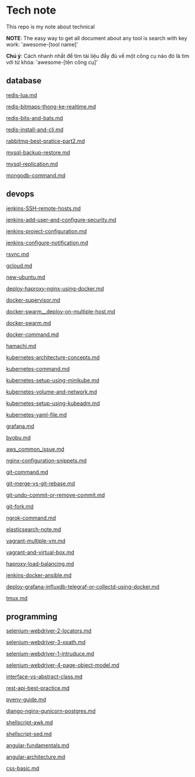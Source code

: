 # Tech note

This repo is my note about technical

**NOTE**: The easy way to get all document about any tool is search with key work: 'awesome-[tool name]'

**Chú ý**: Cách nhanh nhất để tìm tài liệu đầy đủ về một công cụ nào đó là tìm với từ khóa: 'awesome-[tên công cụ]'

database
---

[redis-lua.md](database/redis/redis-lua.md)

[redis-bitmaps-thong-ke-realtime.md](database/redis/redis-bitmaps-thong-ke-realtime.md)

[redis-bits-and-bats.md](database/redis/redis-bits-and-bats.md)

[redis-install-and-cli.md](database/redis/redis-install-and-cli.md)

[rabbitmq-best-pratice-part2.md](database/rabbitmq/rabbitmq-best-pratice-part2.md)

[mysql-backup-restore.md](database/mysql/mysql-backup-restore.md)

[mysql-replication.md](database/mysql/mysql-replication.md)

[mongodb-command.md](database/mongo/mongodb-command.md)

devops
---

[jenkins-SSH-remote-hosts.md](devops/jenkins/jenkins-SSH-remote-hosts.md)

[jenkins-add-user-and-configure-security.md](devops/jenkins/jenkins-add-user-and-configure-security.md)

[jenkins-project-configuration.md](devops/jenkins/jenkins-project-configuration.md)

[jenkins-configure-notification.md](devops/jenkins/jenkins-configure-notification.md)

[rsync.md](devops/rsync/rsync.md)

[gcloud.md](devops/gcloud/gcloud.md)

[new-ubuntu.md](devops/ubuntu/new-ubuntu.md)

[deploy-haproxy-nginx-using-docker.md](devops/docker/deploy-haproxy-nginx-using-docker.md)

[docker-supervisor.md](devops/docker/docker-supervisor.md)

[docker-swarm__deploy-on-multiple-host.md](devops/docker/docker-swarm__deploy-on-multiple-host.md)

[docker-swarm.md](devops/docker/docker-swarm.md)

[docker-command.md](devops/docker/docker-command.md)

[hamachi.md](devops/hamachi/hamachi.md)

[kubernetes-architecture-concepts.md](devops/kubernetes/kubernetes-architecture-concepts.md)

[kubernetes-command.md](devops/kubernetes/kubernetes-command.md)

[kubernetes-setup-using-minikube.md](devops/kubernetes/kubernetes-setup-using-minikube.md)

[kubernetes-volume-and-network.md](devops/kubernetes/kubernetes-volume-and-network.md)

[kubernetes-setup-using-kubeadm.md](devops/kubernetes/kubernetes-setup-using-kubeadm.md)

[kubernetes-yaml-file.md](devops/kubernetes/kubernetes-yaml-file.md)

[grafana.md](devops/grafana/grafana.md)

[byobu.md](devops/byobu/byobu.md)

[aws_common_issue.md](devops/aws/aws_common_issue.md)

[nginx-configuration-snippets.md](devops/nginx/nginx-configuration-snippets.md)

[git-command.md](devops/git/git-command.md)

[git-merge-vs-git-rebase.md](devops/git/git-merge-vs-git-rebase.md)

[git-undo-commit-or-remove-commit.md](devops/git/git-undo-commit-or-remove-commit.md)

[git-fork.md](devops/git/git-fork.md)

[ngrok-command.md](devops/ngrok/ngrok-command.md)

[elasticsearch-note.md](devops/elasticsearch/elasticsearch-note.md)

[vagrant-multiple-vm.md](devops/vagrant/vagrant-multiple-vm.md)

[vagrant-and-virtual-box.md](devops/vagrant/vagrant-and-virtual-box.md)

[haproxy-load-balancing.md](devops/haproxy/haproxy-load-balancing.md)

[jenkins-docker-ansible.md](devops/ci-cd/jenkins-docker-ansible.md)

[deploy-grafana-influxdb-telegraf-or-collectd-using-docker.md](devops/monitor/deploy-grafana-influxdb-telegraf-or-collectd-using-docker.md)

[tmux.md](devops/tmux/tmux.md)

programming
---

[selenium-webdriver-2-locators.md](programming/selenium/selenium-webdriver-2-locators.md)

[selenium-webdriver-3-xpath.md](programming/selenium/selenium-webdriver-3-xpath.md)

[selenium-webdriver-1-intruduce.md](programming/selenium/selenium-webdriver-1-intruduce.md)

[selenium-webdriver-4-page-object-model.md](programming/selenium/selenium-webdriver-4-page-object-model.md)

[interface-vs-abstract-class.md](programming/oop/interface-vs-abstract-class.md)

[rest-api-best-practice.md](programming/rest-api/rest-api-best-practice.md)

[pyenv-guide.md](programming/pyenv/pyenv-guide.md)

[django-nginx-gunicorn-postgres.md](programming/django/django-nginx-gunicorn-postgres.md)

[shellscript-awk.md](programming/shellscript/shellscript-awk.md)

[shellscript-sed.md](programming/shellscript/shellscript-sed.md)

[angular-fundamentals.md](programming/angular/angular-fundamentals.md)

[angular-architecture.md](programming/angular/angular-architecture.md)

[css-basic.md](programming/css/css-basic.md)

